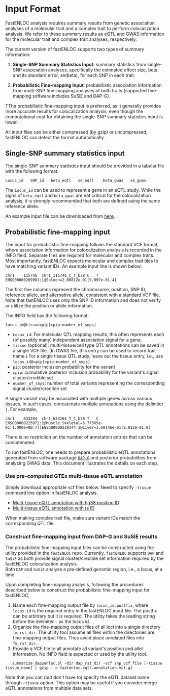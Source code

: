 

# Input Format


FastENLOC analysis requires summary results from genetic association analyses of a molecular trait and a complex trait to perform colocalization analysis. We refer to these summary results as eQTL and GWAS information for the molecular trait and complex trait analyses, respectively.

The current version of fastENLOC supports two types of summary information:

1. **Single-SNP Summary Statistics Input**: summary statistics from single-SNP association analyses, specifically the estimated effect size, beta, and its standard error, se(beta), for each SNP in each trait.

2. **Probabilistic Fine-mapping Input**: probabilistic association information from multi-SNP fine-mapping analyses of both traits (supported fine-mapping software includes SuSiE and DAP-G).

TThe probabilistic fine-mapping input is preferred, as it generally provides more accurate results for colocalization analysis, even though the computational cost for obtaining the single-SNP summary statistics input is lower.

All input files can be either compressed (by gzip) or uncompressed, fastENLOC can detect the format automatically.



## Single-SNP summary statistics input

The single-SNP summary statistics input should be provided in a tabular file with the following format:
```
Locus_id   SNP_id   beta_eqtl   se_eqtl    beta_gwas   se_gwas
```
The ``Locus_id`` can be used to represent a gene in an eQTL study. While the signs of ``beta_eqtl`` and ``beta_gwas`` are not critical for the colocalization analysis, it is strongly recommended that both are defined using the same reference allele.

An example input file can be downloaded from [here]().


## Probabilistic fine-mapping input

The input for probabilistic fine-mapping follows the standard VCF format, where association information for colocalization analysis is recorded in the INFO field. Separate files are required for molecular and complex traits. Most importantly, fastENLOC expects molecular and complex trait tiles to have matching variant IDs.
An example input line is shown below:
```
chr1	115746	chr1_115746_C_T_b38	C	T	ENSG00000269981:1@Spleen=2.00812e-01[9.997e-01:4]
```

The first five columns represent the chromosome, position, SNP ID, reference allele, and alternative allele, consistent with a standard VCF file. Note that fastENLOC uses only the SNP ID information and does not verify or utilize the position or allele information.

The INFO field has the following format:
```
locus_id@tissue=pip[cpip:number_of_snps]
```
+ ``Locus_id``: For molecular QTL mapping results, this often represents each (of possibly many) independent association signal  for a gene.
+ ``tissue`` (optional): multi-tissue/cell type QTL annotations can be saved in a single VCF file. (In GWAS file, this entry can be used to record trait name.) For a single tissue QTL study, leave out the tissue entry, i.e., use ``locus_id@=pip[cpip:number_of_snps]``
+ ``pip``: posterior inclusion probability for the variant
+ ``cpip``: cumulative posterior inclusion probability for the variant's signal cluster/credible set
+ ``number_of_snps``: number of total variants representing the corresponding signal cluster/credible set

A single variant may be associated with multiple genes across various tissues. In such cases, concatenate multiple annotations using the delimiter ``|``. For example, 
```
chr1	633264	chr1_633264_T_C_b38	T	C	ENSG00000225972:2@Muscle_Skeletal=5.77565e-01[1.000e+00:7]|ENSG00000229344:1@Liver=1.69146e-01[8.012e-01:9]
```
There is no restriction on the number of annotation entries that can be concatenated.





To run fastENLOC, one needs to prepare probabilistic eQTL annotations generated from software package [``DAP-G``](https://github.com/xqwen/dap/) and posterior probabilities from analyzing GWAS data. This document illustrates the details on each step.


### Use pre-computed GTEx multi-tissue eQTL annotation

Simply download appropriate vcf files below. Need to specify ``-tissue`` command line option in fastENLOC analysis. 

+  [Multi-tissue eQTL annotation with hg38 position ID](https://drive.google.com/open?id=1kfH_CffxyCtZcx3z7k63rIARNidLv1_P)
+  [Multi-tissue eQTL annotation with rs ID](https://drive.google.com/open?id=1rSaHenk8xOFtQo7VuDZevRkjUz6iwuj0)

When making complex trait file, make sure variant IDs match the corresponding QTL file.



### Construct fine-mapping input from DAP-G and SuSiE results

The probabilistic fine-mapping input files can be constructed using the utility provided in the ``fastENLOC`` repo. 
Currently, ``fastENLOC`` supports ``DAP`` and ``SuSiE`` as both provide signal cluster/credible set information required by the fastENLOC colocalization analysis.  
Both ``DAP`` and ``SuSiE`` analyze a pre-defined genomic region, i.e., a locus, at a time. 

Upon completing fine-mapping analysis, following the procedures described below to construct the probabilistic fine-mapping input for fastENLOC,

1. Name each fine-mapping output file by ``locus_id.postfix``, where ``locus_id`` is the required entry in the fastENLOC input file.  The postfix can be arbitrary but it is required. The utility takes the leading string before the delimiter ``.`` as the locus id.
2. Organize the fine-mapping output files of all loci into a single directory ``fm_rst_dir``. The utility tool assume all files within the directories are fine-mapping output files. Thus avoid place unrelated files into ``fm_rst_dir``.
3. Provide a VCF file to all annotate all variant's position and allel information. No INFO field is expected or used by the utility tool. 



```
   summarize_dap2enloc.pl -dir dap_rst_dir -vcf snp_vcf_file [-tissue tissue_name] | gzip - > fastenloc.eqtl.annotation.vcf.gz
```

Note that you can (but don't have to) specify the eQTL dataset name through ``-tissue`` option. This option may be useful if you consider merge eQTL annotations from multiple data sets.

